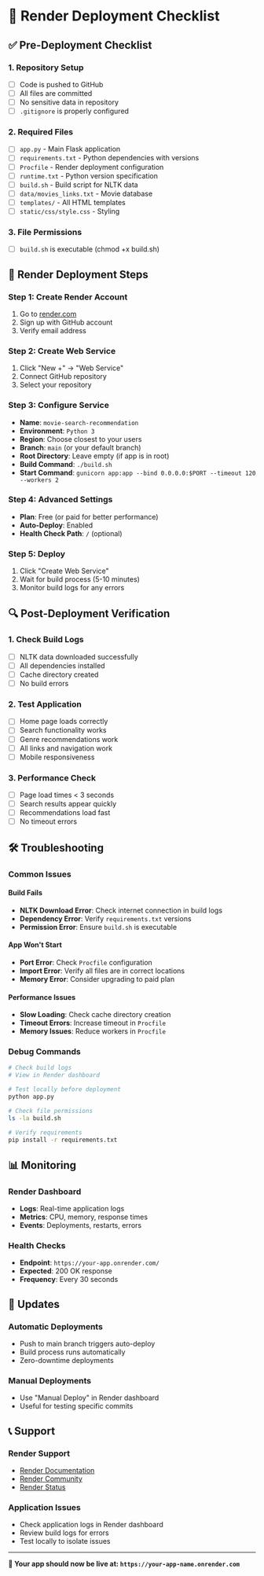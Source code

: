 # 🚀 Render Deployment Checklist

## ✅ Pre-Deployment Checklist

### 1. **Repository Setup**
- [ ] Code is pushed to GitHub
- [ ] All files are committed
- [ ] No sensitive data in repository
- [ ] `.gitignore` is properly configured

### 2. **Required Files**
- [ ] `app.py` - Main Flask application
- [ ] `requirements.txt` - Python dependencies with versions
- [ ] `Procfile` - Render deployment configuration
- [ ] `runtime.txt` - Python version specification
- [ ] `build.sh` - Build script for NLTK data
- [ ] `data/movies_links.txt` - Movie database
- [ ] `templates/` - All HTML templates
- [ ] `static/css/style.css` - Styling

### 3. **File Permissions**
- [ ] `build.sh` is executable (chmod +x build.sh)

## 🎯 Render Deployment Steps

### Step 1: Create Render Account
1. Go to [render.com](https://render.com)
2. Sign up with GitHub account
3. Verify email address

### Step 2: Create Web Service
1. Click "New +" → "Web Service"
2. Connect GitHub repository
3. Select your repository

### Step 3: Configure Service
- **Name**: `movie-search-recommendation`
- **Environment**: `Python 3`
- **Region**: Choose closest to your users
- **Branch**: `main` (or your default branch)
- **Root Directory**: Leave empty (if app is in root)
- **Build Command**: `./build.sh`
- **Start Command**: `gunicorn app:app --bind 0.0.0.0:$PORT --timeout 120 --workers 2`

### Step 4: Advanced Settings
- **Plan**: Free (or paid for better performance)
- **Auto-Deploy**: Enabled
- **Health Check Path**: `/` (optional)

### Step 5: Deploy
1. Click "Create Web Service"
2. Wait for build process (5-10 minutes)
3. Monitor build logs for any errors

## 🔍 Post-Deployment Verification

### 1. **Check Build Logs**
- [ ] NLTK data downloaded successfully
- [ ] All dependencies installed
- [ ] Cache directory created
- [ ] No build errors

### 2. **Test Application**
- [ ] Home page loads correctly
- [ ] Search functionality works
- [ ] Genre recommendations work
- [ ] All links and navigation work
- [ ] Mobile responsiveness

### 3. **Performance Check**
- [ ] Page load times < 3 seconds
- [ ] Search results appear quickly
- [ ] Recommendations load fast
- [ ] No timeout errors

## 🛠️ Troubleshooting

### Common Issues

#### Build Fails
- **NLTK Download Error**: Check internet connection in build logs
- **Dependency Error**: Verify `requirements.txt` versions
- **Permission Error**: Ensure `build.sh` is executable

#### App Won't Start
- **Port Error**: Check `Procfile` configuration
- **Import Error**: Verify all files are in correct locations
- **Memory Error**: Consider upgrading to paid plan

#### Performance Issues
- **Slow Loading**: Check cache directory creation
- **Timeout Errors**: Increase timeout in `Procfile`
- **Memory Issues**: Reduce workers in `Procfile`

### Debug Commands
```bash
# Check build logs
# View in Render dashboard

# Test locally before deployment
python app.py

# Check file permissions
ls -la build.sh

# Verify requirements
pip install -r requirements.txt
```

## 📊 Monitoring

### Render Dashboard
- **Logs**: Real-time application logs
- **Metrics**: CPU, memory, response times
- **Events**: Deployments, restarts, errors

### Health Checks
- **Endpoint**: `https://your-app.onrender.com/`
- **Expected**: 200 OK response
- **Frequency**: Every 30 seconds

## 🔄 Updates

### Automatic Deployments
- Push to main branch triggers auto-deploy
- Build process runs automatically
- Zero-downtime deployments

### Manual Deployments
- Use "Manual Deploy" in Render dashboard
- Useful for testing specific commits

## 📞 Support

### Render Support
- [Render Documentation](https://render.com/docs)
- [Render Community](https://community.render.com)
- [Render Status](https://status.render.com)

### Application Issues
- Check application logs in Render dashboard
- Review build logs for errors
- Test locally to isolate issues

---

**🎉 Your app should now be live at: `https://your-app-name.onrender.com`** 